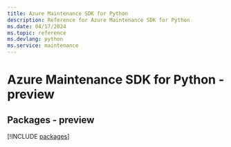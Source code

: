 ```yaml
---
title: Azure Maintenance SDK for Python
description: Reference for Azure Maintenance SDK for Python
ms.date: 04/17/2024
ms.topic: reference
ms.devlang: python
ms.service: maintenance
---
```

# Azure Maintenance SDK for Python - preview
## Packages - preview
[!INCLUDE [packages](maintenance-index.md)]
